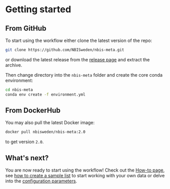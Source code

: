 # Getting started

## From GitHub
To start using the workflow either clone the latest version of the repo:

```bash
git clone https://github.com/NBISweden/nbis-meta.git
```

or download the latest release from the [release page](https://github.com/NBISweden/nbis-meta/releases) and extract the archive. 

Then change directory into the `nbis-meta` folder and create the core conda environment:

```bash
cd nbis-meta
conda env create -f environment.yml
```

## From DockerHub
You may also pull the latest Docker image:

```bash
docker pull nbisweden/nbis-meta:2.0
```

to get version `2.0`.


## What's next?
You are now ready to start using the workflow! Check out the [How-to page](https://github.com/NBISweden/nbis-meta/wiki/How-to-run-the-workflow), see [how to create a sample list](https://github.com/NBISweden/nbis-meta/wiki/Defining-your-samples-in-the-sample-list) to start working with your own data or delve into the [configuration parameters](https://github.com/NBISweden/nbis-meta/wiki/Workflow-configuration).